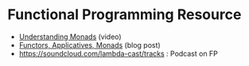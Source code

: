 # Functional Programming Resource

* [Understanding Monads](https://www.youtube.com/watch?v=ZhuHCtR3xq8) (video)
* [Functors, Applicatives, Monads](http://adit.io/posts/2013-04-17-functors,_applicatives,_and_monads_in_pictures.html) (blog post)
* https://soundcloud.com/lambda-cast/tracks : Podcast on FP
